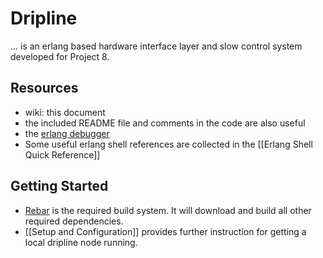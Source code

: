 # Dripline

... is an erlang based hardware interface layer and slow control system developed for Project 8.

## Resources
* wiki: this document
* the included README file and comments in the code are also useful
* the [erlang debugger](http://erldocs.com/R13B02/runtime_tools/dbg.html)
* Some useful erlang shell references are collected in the [[Erlang Shell Quick Reference]]

## Getting Started
* [Rebar](http://www.github.com/basho/rebar) is the required build system. It will download and build all other required dependencies.
* [[Setup and Configuration]] provides further instruction for getting a local dripline node running.